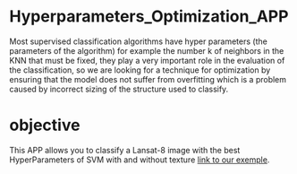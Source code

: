 # Hyperparameters_Optimization_APP
Most supervised classification algorithms have hyper parameters (the parameters of the algorithm) for example the number k of neighbors in the KNN that must be fixed, they play a very important role in the evaluation of the classification, so we are looking for a technique for optimization by ensuring that the model does not suffer from overfitting which is a problem caused by incorrect sizing of the structure used to classify.

# objective
This APP allows you to classify a Lansat-8 image with the best HyperParameters of SVM with and without texture [link to our exemple](https://ibtissem.users.earthengine.app/view/hyperparameters-optimization-app).
